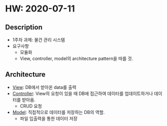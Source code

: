 # HW: 2020-07-11

## Description
* 1주차 과제: 물건 관리 시스템
* 요구사항
    - 모듈화
    - View, controller, model의 architecture pattern을 따를 것.

## Architecture
* [View](): DB에서 받아온 data를 출력
* [Controller](): View의 요청이 있을 때 DB에 접근하여 데이터를 업데이트하거나 데이터를 받아옴.
    - CRUD 요청
* [Model](): 직접적으로 데이터를 저장하는 DB의 역할.
    - 파일 입출력을 통한 데이터 저장
